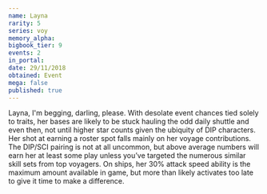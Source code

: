 ```yaml
---
name: Layna
rarity: 5
series: voy
memory_alpha:
bigbook_tier: 9
events: 2
in_portal:
date: 29/11/2018
obtained: Event
mega: false
published: true
---
```


Layna, I'm begging, darling, please. With desolate event chances tied solely to traits, her bases are likely to be stuck hauling the odd daily shuttle and even then, not until higher star counts given the ubiquity of DIP characters. Her shot at earning a roster spot falls mainly on her voyage contributions. The DIP/SCI pairing is not at all uncommon, but above average numbers will earn her at least some play unless you’ve targeted the numerous similar skill sets from top voyagers. On ships, her 30% attack speed ability is the maximum amount available in game, but more than likely activates too late to give it time to make a difference.
